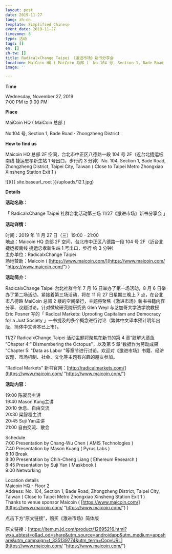 ```yaml
---
layout: post
date: 2019-11-27
lang: zh-cn
template: Simplified Chinese
event_date: 2019-11-27
timezone: 8
type: 活动
tags: []
en: []
zh-tw: []
title: RadicalxChange Taipei 《激进市场》新书分享会
location: MaiCoin HQ ( MaiCoin 总部 )  No.104 号, Section 1, Bade Road · Zhongzheng District
image: ''

---
```

**Time**

Wednesday, November 27, 2019  
7:00 PM to 9:00 PM

**Place**

MaiCoin HQ ( MaiCoin 总部 )

No.104 号, Section 1, Bade Road · Zhongzheng District

**How to find us**

Maicoin HQ 总部 2F 空间，台北市中正区八德路一段 104 号 2F（近台北捷运板南线 捷运忠孝新生站 1 号出口，步行约 3 分钟）No. 104, Section 1, Bade Road, Zhongzheng District, Taipei City, Taiwan ( Close to Taipei Metro Zhongxiao Xinsheng Station Exit 1 )

![]({{ site.baseurl_root }}/uploads/12.1.jpg)

**Details**

**活动名称：**

「 RadicalxChange Taipei 社群台北活动第三场 11/27《激进市场》新书分享会 」

**活动详情：**

时间：2019 年 11 月 27 日（三）19:00 - 21:00  
地点：Maicoin HQ 总部 2F 空间，台北市中正区八德路一段 104 号 2F（近台北捷运板南线 捷运忠孝新生站 1 号出口，步行 约 3 分钟）  
主办单位：RadicalxChange Taipei  
场地赞助：Maicoin ( [https://www.maicoin.com/](https://www.maicoin.com/ "https://www.maicoin.com/") )

**活动简介：**

RadicalxChange Taipei 台北社群今年 7 月 16 日举办了第一场活动，8 月 6 日举办了第二场活动。紧接着第三场活动，将在 11 月 27 日星期三晚上 7 点，在台北市八德路 MaiCoin 总部 2 楼的空间举行，主题将聚焦《激进市场》新书书籍内容分享、议题讨论，针对微软研究院研究员 Glen Weyl 与芝加哥大学法学院教授 Eric Posner 写的「 Radical Markets: Uprooting Capitalism and Democracy for a Just Society 」一书提及的多个概念进行讨论（繁体中文译本预计明年出版，简体中文译本已上市）。

11/27 RadicalxChange Taipei 活动主题将聚焦在新书的第 4 章“肢解大章鱼 ”Chapter 4:" Dismembering the Octopus"，以及第 5 章“数据作为劳动成果 ”Chapter 5: "Data as Labor "等章节进行讨论。欢迎对《激进市场》书籍、经济议题、市场机制、社会、文化等主题有兴趣的朋友参加。

“Radical Markets” 新书官网：[http://radicalmarkets.com/](https://www.maicoin.com/ "https://www.maicoin.com/")

**活动内容：**

19:00 陈昶吾主讲  
19:40 Mason Kung主讲  
20:10 休息、自由交流  
20:30 梁智程主讲  
20:45 Suji Yan主讲  
21:00 自由交流、散会

Schedule  
7:00 Presentation by Chang-Wu Chen ( AMIS Technologies )  
7:40 Presentation by Mason Kuang ( Pyrus Labs )  
8:10 Break  
8:30 Presentation by Chih-Cheng Liang ( Ethereum Research )  
8:45 Presentation by Suji Yan ( Maskbook )  
9:00 Networking

Location details  
Maicoin HQ - Floor 2  
Address: No. 104, Section 1, Bade Road, Zhongzheng District, Taipei City, Taiwan ( Close to Taipei Metro Zhongxiao Xinsheng Station Exit 1 )  
Thanks to venue sponsor Maicoin ( [https://www.maicoin.com/](https://www.maicoin.com/ "https://www.maicoin.com/") )

点击下方“原文链接”，购买《激进市场》简体版

原文链接：[https://item.m.jd.com/product/12695216.html?wxa_abtest=o&ad_od=share&utm_source=androidapp&utm_medium=appshare&utm_campaign=t_335139774&utm_term=CopyURL](https://www.maicoin.com/ "https://www.maicoin.com/")